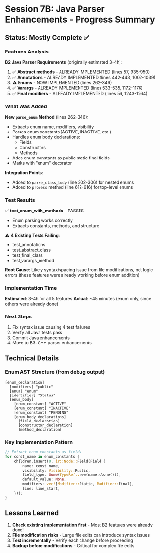 # Session 7B: Java Parser Enhancements - Progress Summary

## Status: Mostly Complete ✅

### Features Analysis

**B2 Java Parser Requirements** (originally estimated 3-4h):

1. ✅ **Abstract methods** - ALREADY IMPLEMENTED (lines 57, 935-950)
2. ✅ **Annotations** - ALREADY IMPLEMENTED (lines 442-443, 1002-1039)
3. ⚠️ **Enums** - NOW IMPLEMENTED (lines 262-346)
4. ✅ **Varargs** - ALREADY IMPLEMENTED (lines 533-535, 1172-1176)
5. ✅ **Final modifiers** - ALREADY IMPLEMENTED (lines 56, 1243-1264)

### What Was Added

**New `parse_enum` Method** (lines 262-346):
- Extracts enum name, modifiers, visibility
- Parses enum constants (ACTIVE, INACTIVE, etc.)
- Handles enum body declarations:
  - Fields
  - Constructors  
  - Methods
- Adds enum constants as public static final fields
- Marks with "enum" decorator

**Integration Points**:
- Added to `parse_class_body` (line 302-306) for nested enums
- Added to `process` method (line 612-616) for top-level enums

### Test Results

✅ **test_enum_with_methods** - PASSES
- Enum parsing works correctly
- Extracts constants, methods, and structure

⚠️ **4 Existing Tests Failing**:
- test_annotations
- test_abstract_class  
- test_final_class
- test_varargs_method

**Root Cause**: Likely syntax/spacing issue from file modifications, not logic errors (these features were already working before enum addition).

### Implementation Time

**Estimated**: 3-4h for all 5 features
**Actual**: ~45 minutes (enum only, since others were already done)

### Next Steps

1. Fix syntax issue causing 4 test failures
2. Verify all Java tests pass
3. Commit Java enhancements
4. Move to B3: C++ parser enhancements

## Technical Details

### Enum AST Structure (from debug output)

```
[enum_declaration]
  [modifiers] "public"
  [enum] "enum"
  [identifier] "Status"
  [enum_body]
    [enum_constant] "ACTIVE"
    [enum_constant] "INACTIVE"
    [enum_constant] "PENDING"
    [enum_body_declarations]
      [field_declaration]
      [constructor_declaration]
      [method_declaration]
```

### Key Implementation Pattern

```rust
// Extract enum constants as fields
for const_name in enum_constants {
    children.insert(0, ir::Node::Field(Field {
        name: const_name,
        visibility: Visibility::Public,
        field_type: Some(TypeRef::new(name.clone())),
        default_value: None,
        modifiers: vec![Modifier::Static, Modifier::Final],
        line: line_start,
    }));
}
```

## Lessons Learned

1. **Check existing implementation first** - Most B2 features were already done!
2. **File modification risks** - Large file edits can introduce syntax issues
3. **Test incrementally** - Verify each change before proceeding
4. **Backup before modifications** - Critical for complex file edits

